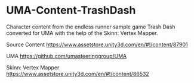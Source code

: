 # UMA-Content-TrashDash
Character content from the endless runner sample game Trash Dash converted for UMA with the help of the Skinn: Vertex Mapper.

Source Content
https://www.assetstore.unity3d.com/en/#!/content/87901

UMA
https://github.com/umasteeringgroup/UMA

Skinn: Vertex Mapper
https://www.assetstore.unity3d.com/en/#!/content/86532

